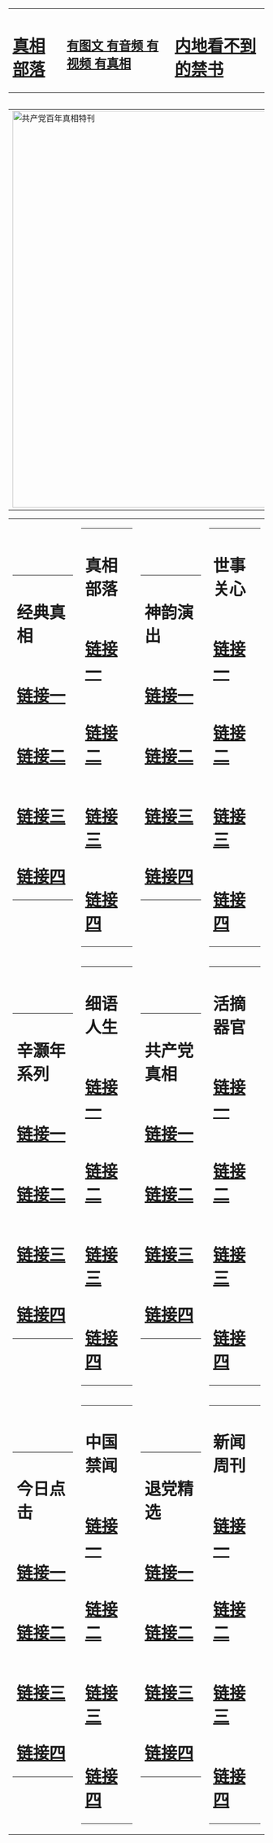 <table><tr><td><H1><a href="http://t.cn/RXHgQYY">真相部落</a></H1></td><td><H2><a href="http://t.cn/RXHg0w9">有图文 有音频 有视频 有真相</a></H2><td><H1><a href="http://t.cn/RXHgRZQ"> 内地看不到的禁书</a></H1></td></table><table><table><tr><td><a href="http://t.cn/RXHgRnH"><img src="http://9996.s91.crownka.com/zx/bngcd/gcdbnzx.jpg" width="780"  border="0" alt="共产党百年真相特刊"></a></td></tr></table><table><tr><td><table><tr><td ><h1>经典真相</h1></td></tr><tr><td><h1>  <a href="http://t.cn/RXHgQlw" target=_blank>链接一</a>  </h1></td></tr><tr><td><h1>  <a href="http://t.cn/RXHgQQU" target=_blank>链接二</a>  </h1></td></tr><tr><td><h1>  <a href="http://t.cn/RXHgp55" target=_blank>链接三</a>  </h1></td></tr><tr><td><h1>  <a href="http://po.st/4a8dYP" target=_blank>链接四</a>  </h1></td></tr></table></td><td><table><tr><td ><h1>真相部落</h1></td></tr><tr><td><h1>  <a href="http://t.cn/RXHgQDz" target=_blank>链接一</a>  </h1></td></tr><tr><td><h1>  <a href="http://t.cn/RXHgpRz" target=_blank>链接二</a>  </h1></td></tr><tr><td><h1>  <a href="http://po.st/qgmIOs" target=_blank>链接三</a>  </h1></td></tr><tr><td><h1>  <a href="http://po.st/Ctghqr" target=_blank>链接四</a>  </h1></td></tr></table></td><td><table><tr><td ><h1>神韵演出</h1></td></tr><tr><td><h1>  <a href="http://t.cn/RXHg0zx" target=_blank>链接一</a>  </h1></td></tr><tr><td><h1>  <a href="http://t.cn/RXHg8xX" target=_blank>链接二</a>  </h1></td></tr><tr><td><h1>  <a href="http://t.cn/RXHg8iE" target=_blank>链接三</a>  </h1></td></tr><tr><td><h1>  <a href="http://po.st/XIYsRw" target=_blank>链接四</a>  </h1></td></tr></table></td><td><table><tr><td ><h1>世事关心</h1></td></tr><tr><td><h1>  <a href="http://t.cn/RXHg8Hj" target=_blank>链接一</a>  </h1></td></tr><tr><td><h1>  <a href="http://t.cn/RXHg88e" target=_blank>链接二</a>  </h1></td></tr><tr><td><h1>  <a href="http://po.st/A132NX" target=_blank>链接三</a>  </h1></td></tr><tr><td><h1>  <a href="http://po.st/MGuRGq" target=_blank>链接四</a>  </h1></td></tr></table></td></tr><tr><td><table><tr><td ><h1>辛灏年系列</h1></td></tr><tr><td><h1>  <a href="http://t.cn/RXHgR7l" target=_blank>链接一</a>  </h1></td></tr><tr><td><h1>  <a href="http://t.cn/RXHgR24" target=_blank>链接二</a>  </h1></td></tr><tr><td><h1>  <a href="http://t.cn/RXHgRLF" target=_blank>链接三</a>  </h1></td></tr><tr><td><h1>  <a href="http://po.st/AyNsTA" target=_blank>链接四</a>  </h1></td></tr></table></td><td><table><tr><td ><h1>细语人生</h1></td></tr><tr><td><h1>  <a href="http://t.cn/RXHgRXf" target=_blank>链接一</a>  </h1></td></tr><tr><td><h1>  <a href="http://t.cn/RXHgOVS" target=_blank>链接二</a>  </h1></td></tr><tr><td><h1>  <a href="http://t.cn/RXHgRKM" target=_blank>链接三</a>  </h1></td></tr><tr><td><h1>  <a href="http://po.st/QHN7oz" target=_blank>链接四</a>  </h1></td></tr></table></td><td><table><tr><td ><h1>共产党真相</h1></td></tr><tr><td><h1>  <a href="http://t.cn/RXHgRnH" target=_blank>链接一</a>  </h1></td></tr><tr><td><h1>  <a href="http://t.cn/RXHgR1W" target=_blank>链接二</a>  </h1></td></tr><tr><td><h1>  <a href="http://t.cn/RXHgRrl" target=_blank>链接三</a>  </h1></td></tr><tr><td><h1>  <a href="http://po.st/QUSqci" target=_blank>链接四</a>  </h1></td></tr></table></td><td><table><tr><td ><h1>活摘器官</h1></td></tr><tr><td><h1>  <a href="http://t.cn/RXHgEy6" target=_blank>链接一</a>  </h1></td></tr><tr><td><h1>  <a href="http://t.cn/RXHgEbU" target=_blank>链接二</a>  </h1></td></tr><tr><td><h1>  <a href="http://t.cn/RXHgEqo" target=_blank>链接三</a>  </h1></td></tr><tr><td><h1>  <a href="http://po.st/GJmpwI" target=_blank>链接四</a>  </h1></td></tr></table></td></tr><tr><td><table><tr><td ><h1>今日点击</h1></td></tr><tr><td><h1>  <a href="http://t.cn/RXHgWxq" target=_blank>链接一</a>  </h1></td></tr><tr><td><h1>  <a href="http://t.cn/RXHgE0i" target=_blank>链接二</a>  </h1></td></tr><tr><td><h1>  <a href="http://t.cn/RXHgEWW" target=_blank>链接三</a>  </h1></td></tr><tr><td><h1>  <a href="http://po.st/kXcstN" target=_blank>链接四</a>  </h1></td></tr></table></td><td><table><tr><td ><h1>中国禁闻</h1></td></tr><tr><td><h1>  <a href="http://t.cn/RXHgE36" target=_blank>链接一</a>  </h1></td></tr><tr><td><h1>  <a href="http://t.cn/RXHgHfW" target=_blank>链接二</a>  </h1></td></tr><tr><td><h1>  <a href="http://po.st/9AmrKD" target=_blank>链接三</a>  </h1></td></tr><tr><td><h1>  <a href="http://po.st/Pwqw9Z" target=_blank>链接四</a>  </h1></td></tr></table></td><td><table><tr><td ><h1>退党精选</h1></td></tr><tr><td><h1>  <a href="http://t.cn/RXHgHOt" target=_blank>链接一</a>  </h1></td></tr><tr><td><h1>  <a href="http://t.cn/RXHgnq0" target=_blank>链接二</a>  </h1></td></tr><tr><td><h1>  <a href="http://po.st/LwPH5m" target=_blank>链接三</a>  </h1></td></tr><tr><td><h1>  <a href="http://po.st/v1dRqq" target=_blank>链接四</a>  </h1></td></tr></table></td><td><table><tr><td ><h1>新闻周刊</h1></td></tr><tr><td><h1>  <a href="http://t.cn/RXHgnOj" target=_blank>链接一</a>  </h1></td></tr><tr><td><h1>  <a href="http://t.cn/RXHgnjt" target=_blank>链接二</a>  </h1></td></tr><tr><td><h1>  <a href="http://po.st/bGVfeB" target=_blank>链接三</a>  </h1></td></tr><tr><td><h1>  <a href="http://po.st/KrjAIH" target=_blank>链接四</a>  </h1></td></tr></table></td></tr></table>

